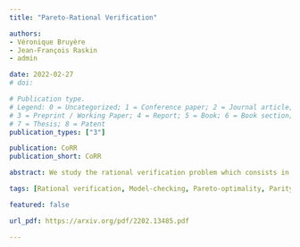 ```yaml
---
title: "Pareto-Rational Verification"

authors:
- Véronique Bruyère
- Jean-François Raskin
- admin

date: 2022-02-27
# doi:

# Publication type.
# Legend: 0 = Uncategorized; 1 = Conference paper; 2 = Journal article;
# 3 = Preprint / Working Paper; 4 = Report; 5 = Book; 6 = Book section;
# 7 = Thesis; 8 = Patent
publication_types: ["3"]

publication: CoRR
publication_short: CoRR

abstract: We study the rational verification problem which consists in verifying the correctness of a system executing in an environment that is assumed to behave rationally. We consider the model of rationality in which the environment only executes behaviors that are Pareto-optimal with regards to its set of objectives, given the behaviour of the system (which is committed in advance of any interaction). When the objectives are ω-regular, we prove that the Pareto-rational verification problem is co-NP-complete and fixed-parameter tractable (FPT) in the number of objectives of the environment. When the objectives are described by LTL formulas, the problem is PSPACE-complete as the classical LTL model- checking problem. In order to evaluate the applicability of our results in practice, we have implemented and evaluated two variations of our FPT algorithm on our running example and on randomly generated instances.

tags: [Rational verification, Model-checking, Pareto-optimality, Parity objectives]

featured: false

url_pdf: https://arxiv.org/pdf/2202.13485.pdf

---
```

